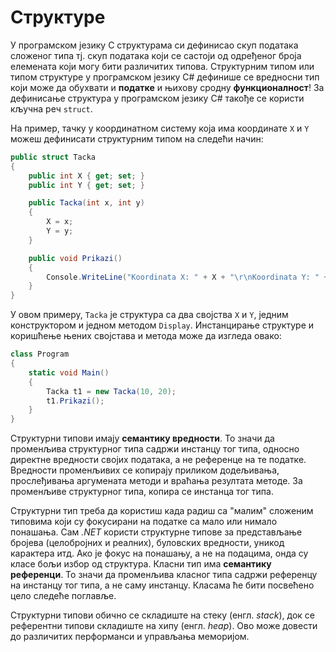 # Структуре

У програмском језику C структурама си дефинисао скуп података сложеног
типа тј. скуп података који се састоји од одређеног броја елемената који могу
бити различитих типова. Структурним типом или типом структуре у програмском
језику C# дефинише се вредносни тип који може да обухвати и **податке** и
њихову сродну **функционалност**! За дефинисање структура у програмском
језику C# такође се користи кључнa реч `struct`.

На пример, тачку у координатном систему која има координате `X` и `Y` можеш
дефинисати структурним типом на следећи начин:

```cs
public struct Tacka
{
    public int X { get; set; }
    public int Y { get; set; }

    public Tacka(int x, int y)
    {
        X = x;
        Y = y;
    }

    public void Prikazi()
    {
        Console.WriteLine("Koordinata X: " + X + "\r\nKoordinata Y: " + Y);
    }
}
```

У овом примеру, `Tacka` је структура са два својства `X` и `Y`, једним
конструктором и једном методом `Display`. Инстанцирање структуре и коришћење
њених својстава и метода може да изгледа овако:

```cs
class Program
{
    static void Main()
    {
        Tacka t1 = new Tacka(10, 20);
        t1.Prikazi();
    }
}
```

Структурни типови имају **семантику вредности**. То значи да променљива
структурног типа садржи инстанцу тог типа, односно директне вредности својих
података, а не референце на те податке. Вредности променљивих се копирају
приликом додељивања, прослеђивања аргумената методи и враћања резултата методе.
За променљиве структурног типа, копира се инстанца тог типа.

Структурни тип треба да користиш када радиш са "малим" сложеним типовима који
су фокусирани на податке са мало или нимало понашања. Сам *.NET* користи
структурне типове за представљање бројева (целобројних и реалних), буловских
вредности, уникод карактера итд. Ако је фокус на понашању, а не на подацима,
онда су класе бољи избор од структура. Класни тип има **семантику референци**.
То значи да променљива класног типа садржи референцу на инстанцу тог типа, а не
саму инстанцу. Класама ће бити посвећено цело следеће поглавље.

Структурни типови обично се складиште на стеку (енгл. *stack*), док се
референтни типови складиште на хипу (енгл. *heap*). Ово може довести до различитих перформанси и управљања меморијом.

